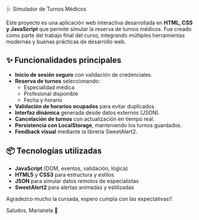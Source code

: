 🩺 Simulador de Turnos Médicos

Este proyecto es una aplicación web interactiva desarrollada en **HTML, CSS y JavaScript** que permite simular la reserva de turnos médicos. Fue creado como parte del trabajo final del curso, integrando múltiples herramientas modernas y buenas prácticas de desarrollo web.

## ✨ Funcionalidades principales

- **Inicio de sesión seguro** con validación de credenciales.
- **Reserva de turnos** seleccionando:
  - Especialidad médica
  - Profesional disponible
  - Fecha y horario
- **Validación de horarios ocupados** para evitar duplicados.
- **Interfaz dinámica** generada desde datos externos (JSON).
- **Cancelación de turnos** con actualización en tiempo real.
- **Persistencia con LocalStorage**, manteniendo los turnos guardados.
- **Feedback visual** mediante la librería SweetAlert2.

## 📦 Tecnologías utilizadas

- **JavaScript** (DOM, eventos, validación, lógica)
- **HTML5** y **CSS3** para estructura y estilos
- **JSON** para simular datos remotos de especialistas
- **SweetAlert2** para alertas animadas y estilizadas

Agradezco mucho la cursada, espero cumpla con las expectativas!! 

Saludos, Marianela 🧡
